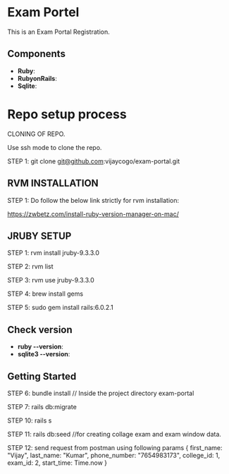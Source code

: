 # Exam Portel

This is an Exam Portal Registration.

## Components

- **Ruby**:
- **RubyonRails**: 
- **Sqlite**: 

# Repo setup process

CLONING OF REPO.

Use ssh mode to clone the repo.

STEP 1: git clone git@github.com:vijaycogo/exam-portal.git
 

## RVM INSTALLATION 

STEP 1: Do follow the below link strictly for rvm installation:

https://zwbetz.com/install-ruby-version-manager-on-mac/
## JRUBY SETUP 

STEP 1: rvm install jruby-9.3.3.0 

STEP 2: rvm list 

STEP 3: rvm use jruby-9.3.3.0 

STEP 4: brew install gems 

STEP 5: sudo gem install rails:6.0.2.1

## Check version
- **ruby --version**:
- **sqlite3 --version**: 
## Getting Started

STEP 6: bundle install  // Inside the project directory exam-portal

STEP 7: rails db:migrate

STEP 10: rails s

STEP 11: rails db:seed  //for creating collage exam and exam window data.

STEP 12: send request from postman using following params
    {
      first_name: "Vijay",
      last_name: "Kumar",
      phone_number: "7654983173",
      college_id: 1,
      exam_id: 2,
      start_time: Time.now
    }


